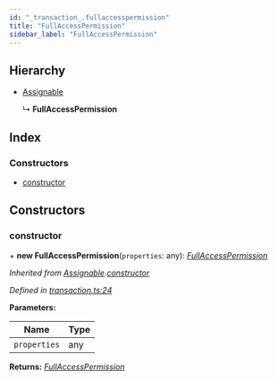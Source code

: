 ```yaml
---
id: "_transaction_.fullaccesspermission"
title: "FullAccessPermission"
sidebar_label: "FullAccessPermission"
---
```


## Hierarchy

* [Assignable](_transaction_.assignable.md)

  ↳ **FullAccessPermission**

## Index

### Constructors

* [constructor](_transaction_.fullaccesspermission.md#constructor)

## Constructors

###  constructor

\+ **new FullAccessPermission**(`properties`: any): *[FullAccessPermission](_transaction_.fullaccesspermission.md)*

*Inherited from [Assignable](_transaction_.assignable.md).[constructor](_transaction_.assignable.md#constructor)*

*Defined in [transaction.ts:24](https://github.com/nearprotocol/nearlib/blob/2fe0e0d/src.ts/transaction.ts#L24)*

**Parameters:**

Name | Type |
------ | ------ |
`properties` | any |

**Returns:** *[FullAccessPermission](_transaction_.fullaccesspermission.md)*

